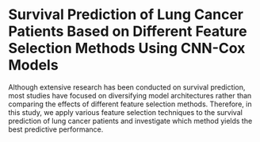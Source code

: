 # Survival Prediction of Lung Cancer Patients Based on Different Feature Selection Methods Using CNN-Cox Models
Although extensive research has been conducted on survival prediction, most studies have focused on diversifying model architectures rather than comparing the effects of different feature selection methods. 
Therefore, in this study, we apply various feature selection techniques to the survival prediction of lung cancer patients and investigate which method yields the best predictive performance.
